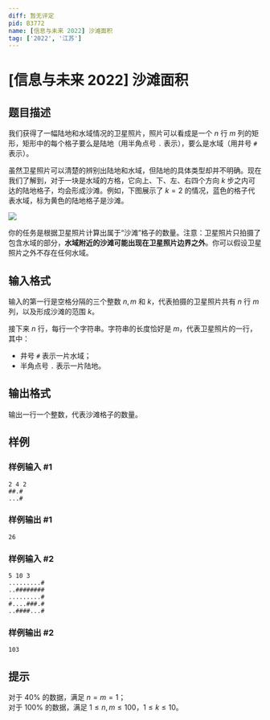 ```yaml
---
diff: 暂无评定
pid: B3772
name: [信息与未来 2022] 沙滩面积
tag: ['2022', '江苏']
---
```

# [信息与未来 2022] 沙滩面积
## 题目描述

我们获得了一幅陆地和水域情况的卫星照片，照片可以看成是一个 $n$ 行 $m$ 列的矩形，矩形中的每个格子要么是陆地（用半角点号 $\texttt{.}$ 表示），要么是水域（用井号 $\texttt{\#}$ 表示）。

虽然卫星照片可以清楚的辨别出陆地和水域，但陆地的具体类型却并不明确。现在我们了解到，对于一块是水域的方格，它向上、下、左、右四个方向 $k$ 步之内可达的陆地格子，均会形成沙滩。例如，下图展示了 $k=2$ 的情况，蓝色的格子代表水域，标为黄色的陆地格子是沙滩。

![](https://cdn.luogu.com.cn/upload/image_hosting/bermo74l.png)

你的任务是根据卫星照片计算出属于“沙滩”格子的数量。注意：卫星照片只拍摄了包含水域的部分，**水域附近的沙滩可能出现在卫星照片边界之外**。你可以假设卫星照片之外不存在任何水域。
## 输入格式

输入的第一行是空格分隔的三个整数 $n,m$ 和 $k$，代表拍摄的卫星照片共有 $n$ 行 $m$ 列，以及形成沙滩的范围 $k$。

接下来 $n$ 行，每行一个字符串。字符串的长度恰好是 $m$，代表卫星照片的一行，其中：

- 井号 $\texttt{\#}$ 表示一片水域；
- 半角点号 $\texttt{.}$ 表示一片陆地。
## 输出格式

输出一行一个整数，代表沙滩格子的数量。
## 样例

### 样例输入 #1
```
2 4 2
##.#
...#
```
### 样例输出 #1
```
26
```
### 样例输入 #2
```
5 10 3
.........#
..########
.........#
#....###.#
..####...#
```
### 样例输出 #2
```
103
```
## 提示

对于 $40\%$ 的数据，满足 $n=m=1$；  
对于 $100\%$ 的数据，满足 $1\leq n,m\leq 100$，$1\leq k\leq 10$。
